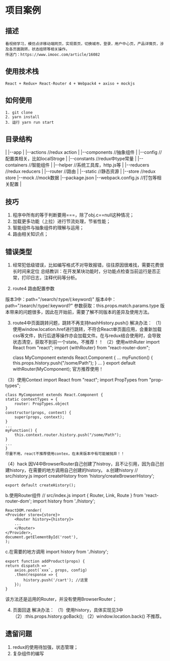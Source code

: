 # 项目案例

## 描述
    看视频学习，模仿点评移动端网页，实现首页，切换城市，登录，用户中心页，产品详情页，涉及各页面跳转，状态扭转等相关操作。
    传送门：https://www.imooc.com/article/16082

## 使用技术栈
    React + Redux+ React-Router 4 + Webpack4 + axiso + mockjs

## 如何使用
    1. git clone 
    2. yarn install
    3. 运行 yarn run start

## 目录结构
|
|--app 
|   |--actions       //redux action
|   |--components    //抽象组件
|   |--config        //配置类相关，比如localStroge
|   |--constants     //redux中type常量
|   |--containers     //智能组件
|   |--helper         //系统工具库，http.js等
|   |--reducers      //redux reducers
|   |--router        //路由
|   |--static        //静态资源
|   |--store         //redux store
|--mock      //mock数据
|--package.json 
|--webpack.config.js       //打包等相关配置
|

## 技巧
1. 程序中所有的等于判断要用===，除了obj.c==null这种情况；
2. 加载更多功能（上拉）进行节流处理，节省性能；
3. 智能组件与抽象组件的理解与运用；
4. 路由相关知识点；


## 错误类型
1. 经常犯低级错误，比如编写格式不对导致报错，往往原因很难找，需要花费很长时间来定位
总结教训：在开发某块功能时，分功能点检查当前运行是否正常，打印日志，注释代码等分析。

2. route4 路由配置参数
<Route path="/search" exact={true} component={Search} />
版本3中：path="/search/:type/(:keyword)"
版本4中：path="/search/:type/:keyword?" 参数获取：this.props.match.params.type
版本带来的问题很多，因此在开始前，需要了解不同版本的差异及使用方法。

3. route4中页面跳转问题，跳转不再支持hashHistory.push()
解决办法：
（1）使用window.location.href进行跳转，不符合React单页面应用，会重新加载css等文件，执行后退等操作亦会加载文件。在与redux结合使用时，会导致状态清空，获取不到前一个state。不推荐！！
（2）使用withRuter
    import React from "react";
    import {withRouter} from "react-router-dom";

    class MyComponent extends React.Component {
    ...
    myFunction() {
        this.props.history.push("/some/Path");
    }
    ...
    }
    export default withRouter(MyComponent);
官方推荐使用！

（3）使用Context
    import React from "react";
    import PropTypes from "prop-types";

    class MyComponent extends React.Component {
    static contextTypes = {
        router: PropTypes.object
    }
    constructor(props, context) {
        super(props, context);
    }
    ...
    myFunction() {
        this.context.router.history.push("/some/Path");
    }
    ...
    }
    尽量不用，react不推荐使用contex，在未来版本中有可能被抛弃！！
（4）hack
因V4中BrowserRouter自己创建了histroy，且不让引用，因为自己创建history，在需要的地方调用自己创建的history。
a.创建history
    // src/history.js
    import createHistory from 'history/createBrowserHistory';

    export default createHistory();
b.使用Router组件
    // src/index.js
    import { Router, Link, Route } from 'react-router-dom';
    import history from './history';

    ReactDOM.render(
    <Provider store={store}>
        <Router history={history}>
        ...
        </Router>
    </Provider>,
    document.getElementById('root'),
    );
c.在需要的地方调用
    import history from './history';

    export function addProduct(props) {
    return dispatch =>
        axios.post(`xxx`, props, config)
        .then(response => {
            history.push('/cart'); //这里
        });
    }
该方法还是运用的Router，并没有使用BrowserRouter；

4. 页面回退
解决办法：
（1）使用history，具体实现见3中（2）:this.props.history.goBack();
（2）window.location.back() 不推荐。

## 遗留问题
1. redux的使用待加强，状态管理；
2. 复杂组件的编写
